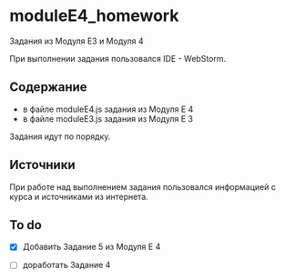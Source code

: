 # moduleE4_homework

Задания из Модуля Е3 и Модуля 4 

При выполнении задания пользовался IDE - WebStorm.

## Содержание
- в файле moduleE4.js задания из Модуля Е 4
- в файле moduleE3.js задания из Модуля Е 3

Задания идут по порядку.





## Источники
При работе над выполнением задания пользовался информацией с курса и источниками из интернета.

## To do
- [x] Добавить Задание 5 из Модуля Е 4
- [ ] доработать Задание 4

